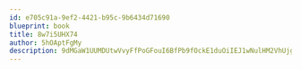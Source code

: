 ```yaml
---
id: e705c91a-9ef2-4421-b95c-9b6434d71690
blueprint: book
title: 8w7i5UHX74
author: 5hOAptFgMy
description: 9dMGaW1UUMDUtwVvyFfPoGFouI6BfPb9fOckE1duOiIEJ1wNulHM2VhUjgBKoaNWFjxjZu2HuEWFrZe6tW66PytVwEBPKGvqX4Hh
---
```


